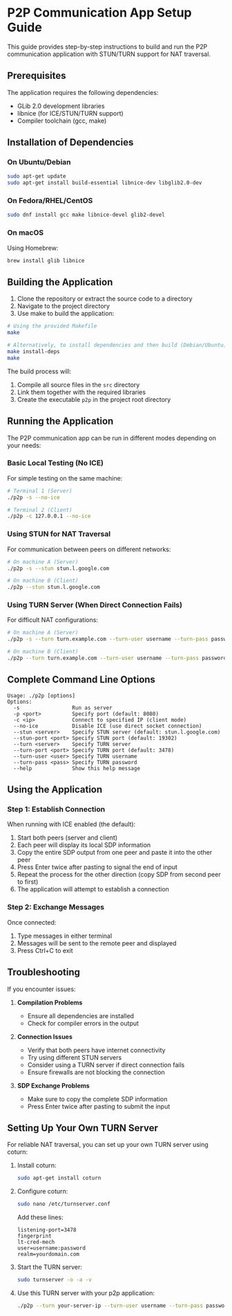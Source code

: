 # P2P Communication App Setup Guide

This guide provides step-by-step instructions to build and run the P2P communication application with STUN/TURN support for NAT traversal.

## Prerequisites

The application requires the following dependencies:
- GLib 2.0 development libraries
- libnice (for ICE/STUN/TURN support)
- Compiler toolchain (gcc, make)

## Installation of Dependencies

### On Ubuntu/Debian

```bash
sudo apt-get update
sudo apt-get install build-essential libnice-dev libglib2.0-dev
```

### On Fedora/RHEL/CentOS

```bash
sudo dnf install gcc make libnice-devel glib2-devel
```

### On macOS

Using Homebrew:
```bash
brew install glib libnice
```

## Building the Application

1. Clone the repository or extract the source code to a directory
2. Navigate to the project directory
3. Use make to build the application:

```bash
# Using the provided Makefile
make

# Alternatively, to install dependencies and then build (Debian/Ubuntu)
make install-deps
make
```

The build process will:
1. Compile all source files in the `src` directory
2. Link them together with the required libraries
3. Create the executable `p2p` in the project root directory

## Running the Application

The P2P communication app can be run in different modes depending on your needs:

### Basic Local Testing (No ICE)

For simple testing on the same machine:

```bash
# Terminal 1 (Server)
./p2p -s --no-ice

# Terminal 2 (Client)
./p2p -c 127.0.0.1 --no-ice
```

### Using STUN for NAT Traversal

For communication between peers on different networks:

```bash
# On machine A (Server)
./p2p -s --stun stun.l.google.com

# On machine B (Client)
./p2p --stun stun.l.google.com
```

### Using TURN Server (When Direct Connection Fails)

For difficult NAT configurations:

```bash
# On machine A (Server)
./p2p -s --turn turn.example.com --turn-user username --turn-pass password

# On machine B (Client)
./p2p --turn turn.example.com --turn-user username --turn-pass password
```

## Complete Command Line Options

```
Usage: ./p2p [options]
Options:
  -s                 Run as server
  -p <port>          Specify port (default: 8080)
  -c <ip>            Connect to specified IP (client mode)
  --no-ice           Disable ICE (use direct socket connection)
  --stun <server>    Specify STUN server (default: stun.l.google.com)
  --stun-port <port> Specify STUN port (default: 19302)
  --turn <server>    Specify TURN server
  --turn-port <port> Specify TURN port (default: 3478)
  --turn-user <user> Specify TURN username
  --turn-pass <pass> Specify TURN password
  --help             Show this help message
```

## Using the Application

### Step 1: Establish Connection

When running with ICE enabled (the default):

1. Start both peers (server and client)
2. Each peer will display its local SDP information
3. Copy the entire SDP output from one peer and paste it into the other peer
4. Press Enter twice after pasting to signal the end of input
5. Repeat the process for the other direction (copy SDP from second peer to first)
6. The application will attempt to establish a connection

### Step 2: Exchange Messages

Once connected:
1. Type messages in either terminal
2. Messages will be sent to the remote peer and displayed
3. Press Ctrl+C to exit

## Troubleshooting

If you encounter issues:

1. **Compilation Problems**
   - Ensure all dependencies are installed
   - Check for compiler errors in the output

2. **Connection Issues**
   - Verify that both peers have internet connectivity
   - Try using different STUN servers
   - Consider using a TURN server if direct connection fails
   - Ensure firewalls are not blocking the connection

3. **SDP Exchange Problems**
   - Make sure to copy the complete SDP information
   - Press Enter twice after pasting to submit the input

## Setting Up Your Own TURN Server

For reliable NAT traversal, you can set up your own TURN server using coturn:

1. Install coturn:
   ```bash
   sudo apt-get install coturn
   ```

2. Configure coturn:
   ```bash
   sudo nano /etc/turnserver.conf
   ```
   
   Add these lines:
   ```
   listening-port=3478
   fingerprint
   lt-cred-mech
   user=username:password
   realm=yourdomain.com
   ```

3. Start the TURN server:
   ```bash
   sudo turnserver -o -a -v
   ```

4. Use this TURN server with your p2p application:
   ```bash
   ./p2p --turn your-server-ip --turn-user username --turn-pass password
   ```